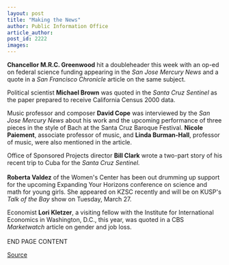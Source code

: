 ```yaml
---
layout: post
title: "Making the News"
author: Public Information Office
article_author: 
post_id: 2222
images:
---
```


<p>
  <b>Chancellor M.R.C. Greenwood</b> hit a doubleheader this week with an op-ed on federal science funding appearing in the <i>San Jose Mercury News</i> and a quote in a <i>San Francisco Chronicle</i> article on the same subject.
</p>
<p>
  Political scientist <b>Michael Brown</b> was quoted in the <i>Santa Cruz Sentinel</i> as the paper prepared to receive California Census 2000 data.
</p>
<p>
  Music professor and composer <b>David Cope</b> was interviewed by the <i>San Jose Mercury News</i> about his work and the upcoming performance of three pieces in the style of Bach at the Santa Cruz Baroque Festival. <b>Nicole Paiement</b>, associate professor of music, and <b>Linda Burman-Hall</b>, professor of music, were also mentioned in the article.
</p>
<p>
  Office of Sponsored Projects director <b>Bill Clark</b> wrote a two-part story of his recent trip to Cuba for the <i>Santa Cruz Sentinel.</i><br>
  <br>
  <b>Roberta Valdez</b> of the Women's Center has been out drumming up support for the upcoming Expanding Your Horizons conference on science and math for young girls. She appeared on KZSC recently and will be on KUSP's <i>Talk of the Bay</i> show on Tuesday, March 27.
</p>
<p>
  Economist <b>Lori Kletzer</b>, a visiting fellow with the Institute for International Economics in Washington, D.C., this year, was quoted in a CBS <i>Marketwatch</i> article on gender and job loss.<br>
  <br>
  END PAGE CONTENT
</p>
<p><a href="http://www1.ucsc.edu/currents/00-01/03-26/makenews.html" title="Permalink to makenews">Source</a></p>
